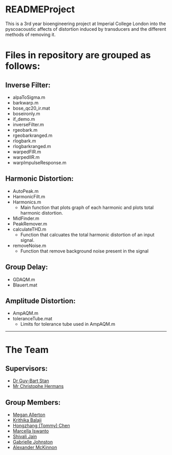 # READMEProject
This is a 3rd year bioengineering project at Imperial College London into the pyscoacoustic affects of distortion induced by transducers and the different methods of removing it. 


# Files in repository are grouped as follows:
## Inverse Filter:
- alpaToSigma.m
- barkwarp.m
- bose_qc20_ir.mat
- boseironly.m
- if_demo.m
- inverseFilter.m
- rgeobark.m
- rgeobarkranged.m
- rlogbark.m
- rlogbarkranged.m
- warpedFIR.m
- warpedIIR.m
- warpImpulseResponse.m
  
## Harmonic Distortion:
- AutoPeak.m
- HarmonicFilt.m
- Harmonics.m
  - Main function that plots graph of each harmonic and plots total harmonic distortion.
- MidFinder.m
- PeakRemover.m
- calculateTHD.m
  - Function that calcuates the total harmonic distortion of an input signal.
- removeNoise.m
  - Function that remove background noise present in the signal

## Group Delay:
- GDAQM.m
- Blauert.mat

## Amplitude Distortion:
- AmpAQM.m
- toleranceTube.mat
  - Limits for tolerance tube used in AmpAQM.m

---

# The Team
## Supervisors:
- [Dr Guy-Bart Stan](https://www.imperial.ac.uk/people/g.stan "Imperial College Profile")
- [Mr Christophe Hermans](https://www.resolution-acoustics.be/our-team/christophe-hermans/ "Resolution Acoustics Profile")

## Group Members:
- [Megan Allerton](https://www.linkedin.com/in/meganallerton/ "Linkedin Profile")
- [Krithika Balaji](https://www.linkedin.com/in/krithika-balaji-13961716b/ "Linkedin Profile")
- [Hongzhang (Tommy) Chen](https://www.linkedin.com/in/hongzhang-tommy-chen-066baa184/ "Linkedin Profile")
- [Marcella Iswanto](https://www.linkedin.com/in/marcella-alessandra-iswanto-carrasquero-a756b5151/ "Linkedin Profile")
- [Shivali Jain](https://www.linkedin.com/in/shivalijain-/ "Linkedin Profile")
- [Gabrielle Johnston](https://www.linkedin.com/in/gabrielle-johnston-827861155/ "Linkedin Profile")
- [Alexander McKinnon](https://www.linkedin.com/in/alex-mckinnon-1aa261198/ "Linkedin Profile")
